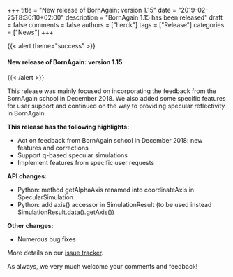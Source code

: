 +++
title = "New release of BornAgain: version 1.15"
date = "2019-02-25T8:30:10+02:00"
description = "BornAgain 1.15 has been released"
draft = false
comments = false
authors = ["herck"]
tags = ["Release"]
categories = ["News"]
+++

{{< alert theme="success" >}}
#### New release of BornAgain: version 1.15
{{< /alert >}}

This release was mainly focused on incorporating the feedback from the BornAgain
school in December 2018. We also added some specific features for user support and
continued on the way to providing specular reflectivity in BornAgain.

**This release has the following highlights:**

* Act on feedback from BornAgain school in December 2018: new features and corrections
* Support q-based specular simulations
* Implement features from specific user requests

**API changes:**

* Python: method getAlphaAxis renamed into coordinateAxis in SpecularSimulation
* Python: add axis() accessor in SimulationResult (to be used instead SimulationResult.data().getAxis())

**Other changes:**

* Numerous bug fixes

More details on our [issue tracker](http://apps.jcns.fz-juelich.de/redmine/versions/47).

As always, we very much welcome your comments and feedback!

